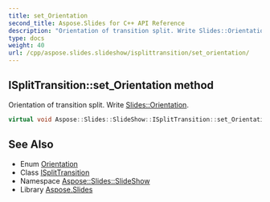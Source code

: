 ```yaml
---
title: set_Orientation
second_title: Aspose.Slides for C++ API Reference
description: "Orientation of transition split. Write Slides::Orientation."
type: docs
weight: 40
url: /cpp/aspose.slides.slideshow/isplittransition/set_orientation/
---
```

## ISplitTransition::set_Orientation method


Orientation of transition split. Write [Slides::Orientation](../../../aspose.slides/orientation/).

```cpp
virtual void Aspose::Slides::SlideShow::ISplitTransition::set_Orientation(Aspose::Slides::Orientation value)=0
```

## See Also

* Enum [Orientation](../../../aspose.slides/orientation/)
* Class [ISplitTransition](../)
* Namespace [Aspose::Slides::SlideShow](../../)
* Library [Aspose.Slides](../../../)
